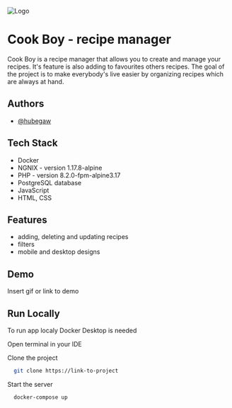 
![Logo]("ReadMeLogo.jpg")


# Cook Boy - recipe manager

Cook Boy is a recipe manager that allows you to create and manage your recipes.
It's feature is also adding to favourites others recipes.
The goal of the project is to make everybody's live easier by organizing recipes which are always at hand.


## Authors

- [@hubegaw](https://www.github.com/octokatherine)


## Tech Stack

- Docker
- NGNIX - version 1.17.8-alpine
- PHP - version 8.2.0-fpm-alpine3.17
- PostgreSQL database
- JavaScript
- HTML, CSS
## Features

- adding, deleting and updating recipes
- filters
- mobile and desktop designs


## Demo

Insert gif or link to demo


## Run Locally

To run app localy Docker Desktop is needed

Open terminal in your IDE

Clone the project

```bash
  git clone https://link-to-project
```

Start the server

```bash
  docker-compose up
```

